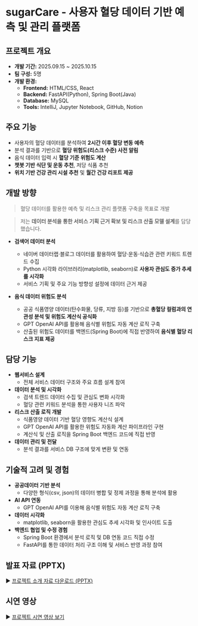 # sugarCare - 사용자 혈당 데이터 기반 예측 및 관리 플랫폼

## 프로젝트 개요
- **개발 기간:** 2025.09.15 ~ 2025.10.15  
- **팀 구성:** 5명  
- **개발 환경:**  
  - **Frontend:** HTML/CSS, React  
  - **Backend:** FastAPI(Python), Spring Boot(Java)  
  - **Database:** MySQL  
  - **Tools:** IntelliJ, Jupyter Notebook, GitHub, Notion  

## 주요 기능
- 사용자의 혈당 데이터를 분석하여 **2시간 이후 혈당 변동 예측**
- 분석 결과를 기반으로 **혈당 위험도(리스크 수준) 사전 알림**
- 음식 데이터 입력 시 **혈당 기준 위험도 계산**
- **챗봇 기반 식단 및 운동 추천**, 저당 식품 추천
- **위치 기반 건강 관리 시설 추천** 및 **월간 건강 리포트 제공**

## 개발 방향
> 혈당 데이터를 활용한 예측 및 리스크 관리 플랫폼 구축을 목표로 개발

> 저는 **데이터 분석을 통한 서비스 기획 근거 확보 및 리스크 산출 모델 설계**를 담당했습니다.
- **검색어 데이터 분석**  
  - 네이버 데이터랩·블로그 데이터를 활용하여 혈당·운동·식습관 관련 키워드 트렌드 수집  
  - Python 시각화 라이브러리(matplotlib, seaborn)로 **사용자 관심도 증가 추세를 시각화**  
  - 서비스 기획 및 주요 기능 방향성 설정에 데이터 근거 제공  

- **음식 데이터 위험도 분석**  
  - 공공 식품영양 데이터(탄수화물, 당류, 지방 등)를 기반으로 **총혈당 컬럼과의 연관성 분석 및 위험도 계산식 공식화**  
  - GPT OpenAI API를 활용해 음식별 위험도 자동 계산 로직 구축  
  - 산출된 위험도 데이터를 백엔드(Spring Boot)에 직접 반영하여 **음식별 혈당 리스크 지표 제공**

## 담당 기능
- **웹서비스 설계**
  - 전체 서비스 데이터 구조와 주요 흐름 설계 참여  
- **데이터 분석 및 시각화**
  - 검색 트렌드 데이터 수집 및 관심도 변화 시각화  
  - 혈당 관련 키워드 분석을 통한 사용자 니즈 파악  
- **리스크 산출 로직 개발**
  - 식품영양 데이터 기반 혈당 영향도 계산식 설계  
  - GPT OpenAI API를 활용한 위험도 자동화 계산 파이프라인 구현  
  - 계산식 및 산출 로직을 Spring Boot 백엔드 코드에 직접 반영  
- **데이터 관리 및 전달**
  - 분석 결과를 서비스 DB 구조에 맞게 변환 및 연동  

## 기술적 고려 및 경험
- **공공데이터 기반 분석**  
  - 다양한 형식(csv, json)의 데이터 병합 및 정제 과정을 통해 분석에 활용  
- **AI API 연동**  
  - GPT OpenAI API를 이용해 음식별 위험도 자동 계산 로직 구축  
- **데이터 시각화**  
  - matplotlib, seaborn을 활용한 관심도 추세 시각화 및 인사이트 도출  
- **백엔드 협업 및 수정 경험**  
  - Spring Boot 환경에서 분석 로직 및 DB 연동 코드 직접 수정  
  - FastAPI를 통한 데이터 처리 구조 이해 및 서비스 반영 과정 참여  

## 발표 자료 (PPTX)
  ▶ [프로젝트 소개 자료 다운로드 (PPTX)](https://docs.google.com/presentation/d/1eqJU14yprx_ffPA_c03KSTvVr71Ikugu/edit?usp=drive_link&ouid=110404428503341384988&rtpof=true&sd=true)

## 시연 영상
  ▶ [프로젝트 시연 영상 보기](https://drive.google.com/file/d/11kNSkp861ayLzV1uEeKQVwr550dZ0Rms/view?usp=drive_link)
